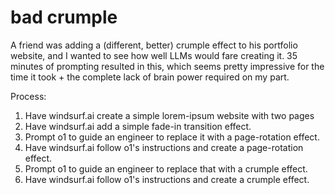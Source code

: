 # bad crumple

A friend was adding a (different, better) crumple effect to his portfolio website, and I wanted to see how well LLMs would fare creating it. 35 minutes of prompting resulted in this, which seems pretty impressive for the time it took + the complete lack of brain power required on my part. 

Process: 
1. Have windsurf.ai create a simple lorem-ipsum website with two pages 
2. Have windsurf.ai add a simple fade-in transition effect. 
3. Prompt o1 to guide an engineer to replace it with a page-rotation effect.
4. Have windsurf.ai follow o1's instructions and create a page-rotation effect. 
5. Prompt o1 to guide an engineer to replace that with a crumple effect. 
6. Have windsurf.ai follow o1's instructions and create a crumple effect.
